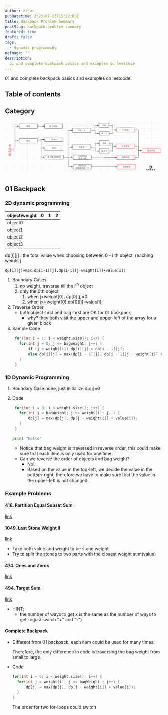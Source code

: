 ```yaml
---
author: zihui
pubDatetime: 2023-07-13T15:22:00Z
title: Backpack Problem Summary
postSlug: backpack-problem-summary
featured: true
draft: false
tags:
  - dynamic programming
ogImage: ""
description:
  01 and complete backpack basics and examples on leetcode
---
```


01 and complete backpack basics and examples on leetcode.

## Table of contents

## Category
![img](../../../public/assets/leetcode/backpack/category.png)


## 01 Backpack
### 2D dynamic programming
| object\weight | 0 | 1 | 2 |
|---------------|---|---|---|
| object0       |   |   |   |
| object1       |   |   |   |
| object2       |   |   |   |
| object3       |   |   |   |

dp[i][j] :  the total value when choosing between 0 - i th object, reaching weight j

```latex
dp[i][j]=max(dp[i-1][j],dp[i-1][j-weight[i]]+value[i]) 
```

1. Boundary Cases 
   1. no weight, traverse till the $i^{th}$ object
   2. only the 0th object
      1. when j<weight[0], dp[0][j]=0
      2. when j>=weight[0],dp[0][j]=value[i];
2. Traverse Order
   - both object-first and bag-first are OK for 01 backpack
     - why? they both visit the upper and upper-left of the array for a given block
3. Sample Code
   ```C++
    for(int i = 1; i < weight.size(); i++) {
      for(int j = 0; j <= bagweight; j++) {
          if (j < weight[i]) dp[i][j] = dp[i - 1][j];
          else dp[i][j] = max(dp[i - 1][j], dp[i - 1][j - weight[i]] + value[i]);
      }
    }
   ```

### 1D Dynamic Programming
1. Boundary Case:none, just initialize dp[i]=0
2. Code
   ```C++
    for(int i = 0; i < weight.size(); i++) {
      for(int j = bagWeight; j >= weight[i]; j--) {
          dp[j] = max(dp[j], dp[j - weight[i]] + value[i]);
      }
    }
   ```

   ```python
   print "hello"
   ```
   - Notice that bag weight is traversed in reverse order, this could make sure that each item is only used for one time.
   - Can we reverse the order of objects and bag weight?
     - No! 
     - Based on the value in the top-left, we decide the value in the bottom-right, therefore we have to make sure that the value in the upper-left is not changed.

### Example Problems
#### 416. Partition Equal Subset Sum
  [link](https://leetcode.com/problems/partition-equal-subset-sum/description/)

#### 1049. Last Stone Weight II
  [link](https://leetcode.com/problems/last-stone-weight-ii/)

  - Take both value and weight to be stone weight
  - Try to split the stones to two parts with the closest weight sum(value)

#### 474. Ones and Zeros 
  [link](https://leetcode.com/problems/ones-and-zeroes/)
  

#### 494. Target Sum
[link](https://leetcode.com/problems/target-sum/)

- HINT;
  - the number of ways to get x is the same as the number of ways to get -x(just switch "+" and "-")


#### Complete Backpack
- Different from 01 backpack, each item could be used for many times.
  
  Therefore, the only difference in code is traversing the bag weight from small to large.

- Code
  ```C++
  for(int i = 0; i < weight.size(); i++) { 
    for(int j = weight[i]; j <= bagWeight ; j++) {
        dp[j] = max(dp[j], dp[j - weight[i]] + value[i]);
    }
  }
  ```
  The order for two for-loops could switch
  
